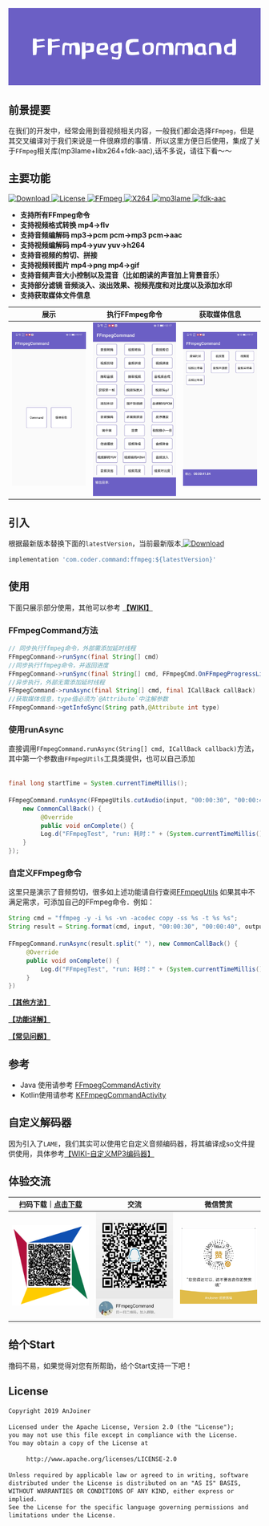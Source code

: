 
![FFmpegCommand](images/ffmpeg-command.jpg)


## 前景提要
在我们的开发中，经常会用到音视频相关内容，一般我们都会选择`FFmpeg`，但是其交叉编译对于我们来说是一件很麻烦的事情．所以这里方便日后使用，集成了关于`FFmpeg`相关库(mp3lame+libx264+fdk-aac),话不多说，请往下看～～

## 主要功能
[ ![Download](https://api.bintray.com/packages/sourfeng/repositories/ffmpeg/images/download.svg) ](https://bintray.com/sourfeng/repositories/ffmpeg/_latestVersion)[![License](https://img.shields.io/badge/license-Apache%202-success.svg)](https://www.apache.org/licenses/LICENSE-2.0)[ ![FFmpeg](https://img.shields.io/badge/FFmpeg-4.2.1-orange.svg)](https://ffmpeg.org/releases/ffmpeg-4.2.1.tar.bz2)[ ![X264](https://img.shields.io/badge/X264-20191217.2245-yellow.svg)](http://download.videolan.org/pub/videolan/x264/snapshots/x264-snapshot-20191217-2245-stable.tar.bz2)[ ![mp3lame](https://img.shields.io/badge/mp3lame-3.100-critical.svg)](https://sourceforge.net/projects/lame/files/latest/download)[ ![fdk-aac](https://img.shields.io/badge/fdkaac-2.0.1-ff69b4.svg)](https://downloads.sourceforge.net/opencore-amr/fdk-aac-2.0.1.tar.gz)

* **支持所有FFmpeg命令**
* **支持视频格式转换 mp4->flv**
* **支持音频编解码 mp3->pcm pcm->mp3 pcm->aac**
* **支持视频编解码 mp4->yuv yuv->h264**
* **支持音视频的剪切、拼接**
* **支持视频转图片 mp4->png mp4->gif**
* **支持音频声音大小控制以及混音（比如朗读的声音加上背景音乐）**
* **支持部分滤镜 音频淡入、淡出效果、视频亮度和对比度以及添加水印**
* **支持获取媒体文件信息**

|展示|执行FFmpeg命令|获取媒体信息|
|---------| ----------------------------------| --------- |
|<img src="images/ffmpeg-command-show1.jpg" alt="图-1：命令行展示" width="260px" />|<img src="images/ffmpeg-command-show2.jpg" alt="图-2：命令行执行" width="260px"/>|<img src="images/ffmpeg-command-show3.jpg" alt="图-3：命令行输出" width="260px"/>|


## 引入

根据最新版本替换下面的`latestVersion`，当前最新版本[ ![Download](https://api.bintray.com/packages/sourfeng/repositories/ffmpeg/images/download.svg) ](https://bintray.com/sourfeng/repositories/ffmpeg/_latestVersion)

```groovy
implementation 'com.coder.command:ffmpeg:${latestVersion}'
```

## 使用

下面只展示部分使用，其他可以参考 **[【WIKI】](https://github.com/AnJoiner/FFmpegCommand/wiki)**

### FFmpegCommand方法

```java
// 同步执行ffmpeg命令，外部需添加延时线程
FFmpegCommand->runSync(final String[] cmd)
//同步执行ffmpeg命令，并返回进度
FFmpegCommand->runSync(final String[] cmd, FFmpegCmd.OnFFmpegProgressListener listener)
//异步执行，外部无需添加延时线程
FFmpegCommand->runAsync(final String[] cmd, final ICallBack callBack)
//获取媒体信息，type值必须为`@Attribute`中注解参数
FFmpegCommand->getInfoSync(String path,@Attribute int type)
```

### 使用runAsync

直接调用`FFmpegCommand.runAsync(String[] cmd, ICallBack callback)`方法，其中第一个参数由`FFmpegUtils`工具类提供，也可以自己添加     

```java

final long startTime = System.currentTimeMillis();

FFmpegCommand.runAsync(FFmpegUtils.cutAudio(input, "00:00:30", "00:00:40", output),
    new CommonCallBack() {
         @Override
         public void onComplete() {
         Log.d("FFmpegTest", "run: 耗时：" + (System.currentTimeMillis() - startTime));
    }
});

```
### 自定义FFmpeg命令

这里只是演示了音频剪切，很多如上述功能请自行查阅[FFmpegUtils](https://github.com/AnJoiner/FFmpegCommand/blob/master/ffmpeg/src/main/java/com/coder/ffmpeg/utils/FFmpegUtils.java)
如果其中不满足需求，可添加自己的FFmpeg命令．例如：

```java
String cmd = "ffmpeg -y -i %s -vn -acodec copy -ss %s -t %s %s";
String result = String.format(cmd, input, "00:00:30", "00:00:40", output);

FFmpegCommand.runAsync(result.split(" "), new CommonCallBack() {
     @Override
     public void onComplete() {
         Log.d("FFmpegTest", "run: 耗时：" + (System.currentTimeMillis() - startTime));
     }
})
```

**[【其他方法】](https://github.com/AnJoiner/FFmpegCommand/wiki/%E4%BD%BF%E7%94%A8)**

**[【功能详解】](https://github.com/AnJoiner/FFmpegCommand/wiki/%E8%AF%A6%E7%BB%86%E5%8A%9F%E8%83%BD)**

**[【常见问题】](https://github.com/AnJoiner/FFmpegCommand/wiki/%E5%B8%B8%E8%A7%81%E9%97%AE%E9%A2%98)**

## 参考

* Java 使用请参考 [FFmpegCommandActivity](app/src/main/java/com/coder/ffmpegtest/ui/FFmpegCommandActivity.java)
* Kotlin使用请参考 [KFFmpegCommandActivity](app/src/main/java/com/coder/ffmpegtest/ui/KFFmpegCommandActivity.kt)

## 自定义解码器

因为引入了`LAME`，我们其实可以使用它自定义音频编码器，将其编译成so文件提供使用，具体参考[【WIKI-自定义MP3编码器】](https://github.com/AnJoiner/FFmpegCommand/wiki/%E8%87%AA%E5%AE%9A%E4%B9%89MP3%E7%BC%96%E7%A0%81%E5%99%A8)

## 体验交流

| 扫码下载｜[点击下载](https://raw.githubusercontent.com/AnJoiner/FFmpegCommand/master/app/release/app-release.apk)  | 交流|微信赞赏|
| :--------:   |:--------:   |:--------:   |
| <img src="images/qr-code.png" alt="图-4 Demo下载" width="260px" />| <img src="images/ffmpeg-qq.jpg" alt="图-4 Demo下载" width="260px" />  | <img src="images/zan.jpg" alt="图-5 赞赏" width="260px" />|

## 给个Start

撸码不易，如果觉得对您有所帮助，给个Start支持一下吧！



## License
```
Copyright 2019 AnJoiner

Licensed under the Apache License, Version 2.0 (the "License");
you may not use this file except in compliance with the License.
You may obtain a copy of the License at

     http://www.apache.org/licenses/LICENSE-2.0

Unless required by applicable law or agreed to in writing, software
distributed under the License is distributed on an "AS IS" BASIS,
WITHOUT WARRANTIES OR CONDITIONS OF ANY KIND, either express or implied.
See the License for the specific language governing permissions and
limitations under the License.
```
